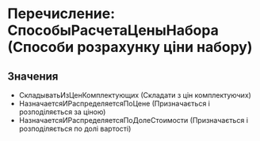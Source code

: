 ﻿# Перечисление: СпособыРасчетаЦеныНабора (Способи розрахунку ціни набору)

## Значения

- СкладыватьИзЦенКомплектующих (Складати з цін комплектуючих)
- НазначаетсяИРаспределяетсяПоЦене (Призначається і розподіляється за ціною)
- НазначаетсяИРаспределяетсяПоДолеСтоимости (Призначається і розподіляється по долі вартості)


